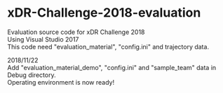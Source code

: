 # xDR-Challenge-2018-evaluation
Evaluation source code for xDR Challenge 2018  
Using Visual Studio 2017  
This code need "evaluation_material", "config.ini" and trajectory data.

2018/11/22  
Add "evaluation_material_demo", "config.ini" and "sample_team" data in Debug directory.  
Operating environment is now ready!

